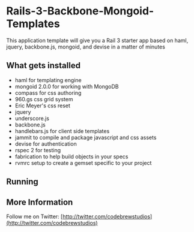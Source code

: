 # Rails-3-Backbone-Mongoid-Templates

This application template will give you a Rail 3 starter app based on haml, jquery, backbone.js, mongoid, and devise in a matter of minutes

## What gets installed
* haml for templating engine
* mongoid 2.0.0 for working with MongoDB
* compass for css authoring
* 960.gs css grid system
* Eric Meyer's css reset
* jquery
* underscore.js
* backbone.js
* handlebars.js for client side templates
* jammit to compile and package javascript and css assets
* devise for authentication
* rspec 2 for testing
* fabrication to help build objects in your specs
* rvmrc setup to create a gemset specific to your project
  
## Running

## More Information

Follow me on Twitter:
[http://twitter.com/codebrewstudios](http://twitter.com/codebrewstudios)